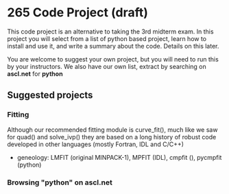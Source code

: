 # 265 Code Project (draft)


This code project is an alternative to taking the 3rd midterm exam.
In this project you will select from a list of python based project,
learn how to install and use it, and write a summary about the code.
Details on this later.

You are welcome to suggest your own project, but you will need to
run this by your instructors. We also have our own list, extract
by searching on **ascl.net** for **python**


## Suggested projects

### Fitting

Although our recommended fitting module is curve_fit(), much like
we saw for quad() and solve_ivp() they are based on a long history
of robust code developed in other languages (mostly Fortran, IDL and C/C++)

- geneology: LMFIT (original MINPACK-1), MPFIT (IDL), cmpfit (), pycmpfit (python)


### Browsing "python" on ascl.net





